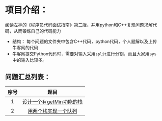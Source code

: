 # 项目介绍：
阅读左神的《程序员代码面试指南》第二版，并用python和C++复现问题求解代码，从而锻炼自己的代码能力
- 结构：
每个问题的文件夹中包含C++代码，python代码，个人题解以及上传牛客网的代码
- 牛客网提交Python代码时，需要对输入采用`split`进行分割，而且大家用sys中的输入比较多。
## 问题汇总列表：

| 序号 |                             题目                             |
| :--: | :----------------------------------------------------------: |
|  1   | [ 设计一个有getMin功能的栈](https://www.nowcoder.com/practice/05e57ce2cd8e4a1eae8c3b0a7e9886be?tpId=101&tqId=33073&rp=1&ru=/ta/programmer-code-interview-guide&qru=/ta/programmer-code-interview-guide/question-ranking) |
|  2   | [用两个栈实现一个队列](https://www.nowcoder.com/practice/6bc058b32ee54a5fa18c62f29bae9863?tpId=101&tqId=33074&tPage=1&rp=1&ru=%2Fta%2Fprogrammer-code-interview-guide&qru=%2Fta%2Fprogrammer-code-interview-guide%2Fquestion-ranking) |

